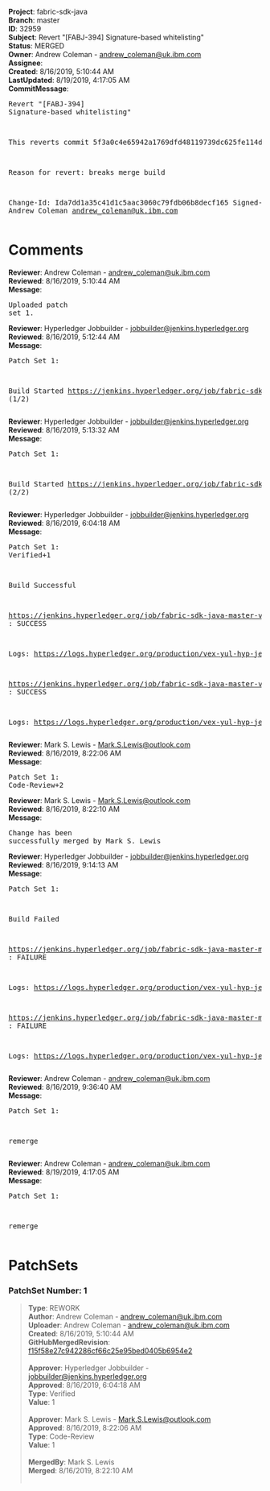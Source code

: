 <strong>Project</strong>: fabric-sdk-java<br><strong>Branch</strong>: master<br><strong>ID</strong>: 32959<br><strong>Subject</strong>: Revert "[FABJ-394] Signature-based whitelisting"<br><strong>Status</strong>: MERGED<br><strong>Owner</strong>: Andrew Coleman - andrew_coleman@uk.ibm.com<br><strong>Assignee</strong>:<br><strong>Created</strong>: 8/16/2019, 5:10:44 AM<br><strong>LastUpdated</strong>: 8/19/2019, 4:17:05 AM<br><strong>CommitMessage</strong>:<br><pre>Revert "[FABJ-394] Signature-based whitelisting"

This reverts commit 5f3a0c4e65942a1769dfd48119739dc625fe114d.

Reason for revert: breaks merge build

Change-Id: Ida7dd1a35c41d1c5aac3060c79fdb06b8decf165
Signed-off-by: Andrew Coleman <andrew_coleman@uk.ibm.com>
</pre><h1>Comments</h1><strong>Reviewer</strong>: Andrew Coleman - andrew_coleman@uk.ibm.com<br><strong>Reviewed</strong>: 8/16/2019, 5:10:44 AM<br><strong>Message</strong>: <pre>Uploaded patch set 1.</pre><strong>Reviewer</strong>: Hyperledger Jobbuilder - jobbuilder@jenkins.hyperledger.org<br><strong>Reviewed</strong>: 8/16/2019, 5:12:44 AM<br><strong>Message</strong>: <pre>Patch Set 1:

Build Started https://jenkins.hyperledger.org/job/fabric-sdk-java-master-verify-1.4-x86_64/108/ (1/2)</pre><strong>Reviewer</strong>: Hyperledger Jobbuilder - jobbuilder@jenkins.hyperledger.org<br><strong>Reviewed</strong>: 8/16/2019, 5:13:32 AM<br><strong>Message</strong>: <pre>Patch Set 1:

Build Started https://jenkins.hyperledger.org/job/fabric-sdk-java-master-verify-x86_64/98/ (2/2)</pre><strong>Reviewer</strong>: Hyperledger Jobbuilder - jobbuilder@jenkins.hyperledger.org<br><strong>Reviewed</strong>: 8/16/2019, 6:04:18 AM<br><strong>Message</strong>: <pre>Patch Set 1: Verified+1

Build Successful 

https://jenkins.hyperledger.org/job/fabric-sdk-java-master-verify-1.4-x86_64/108/ : SUCCESS

Logs: https://logs.hyperledger.org/production/vex-yul-hyp-jenkins-3/fabric-sdk-java-master-verify-1.4-x86_64/108

https://jenkins.hyperledger.org/job/fabric-sdk-java-master-verify-x86_64/98/ : SUCCESS

Logs: https://logs.hyperledger.org/production/vex-yul-hyp-jenkins-3/fabric-sdk-java-master-verify-x86_64/98</pre><strong>Reviewer</strong>: Mark S. Lewis - Mark.S.Lewis@outlook.com<br><strong>Reviewed</strong>: 8/16/2019, 8:22:06 AM<br><strong>Message</strong>: <pre>Patch Set 1: Code-Review+2</pre><strong>Reviewer</strong>: Mark S. Lewis - Mark.S.Lewis@outlook.com<br><strong>Reviewed</strong>: 8/16/2019, 8:22:10 AM<br><strong>Message</strong>: <pre>Change has been successfully merged by Mark S. Lewis</pre><strong>Reviewer</strong>: Hyperledger Jobbuilder - jobbuilder@jenkins.hyperledger.org<br><strong>Reviewed</strong>: 8/16/2019, 9:14:13 AM<br><strong>Message</strong>: <pre>Patch Set 1:

Build Failed 

https://jenkins.hyperledger.org/job/fabric-sdk-java-master-merge-1.4-x86_64/47/ : FAILURE

Logs: https://logs.hyperledger.org/production/vex-yul-hyp-jenkins-3/fabric-sdk-java-master-merge-1.4-x86_64/47

https://jenkins.hyperledger.org/job/fabric-sdk-java-master-merge-x86_64/46/ : FAILURE

Logs: https://logs.hyperledger.org/production/vex-yul-hyp-jenkins-3/fabric-sdk-java-master-merge-x86_64/46</pre><strong>Reviewer</strong>: Andrew Coleman - andrew_coleman@uk.ibm.com<br><strong>Reviewed</strong>: 8/16/2019, 9:36:40 AM<br><strong>Message</strong>: <pre>Patch Set 1:

remerge</pre><strong>Reviewer</strong>: Andrew Coleman - andrew_coleman@uk.ibm.com<br><strong>Reviewed</strong>: 8/19/2019, 4:17:05 AM<br><strong>Message</strong>: <pre>Patch Set 1:

remerge</pre><h1>PatchSets</h1><h3>PatchSet Number: 1</h3><blockquote><strong>Type</strong>: REWORK<br><strong>Author</strong>: Andrew Coleman - andrew_coleman@uk.ibm.com<br><strong>Uploader</strong>: Andrew Coleman - andrew_coleman@uk.ibm.com<br><strong>Created</strong>: 8/16/2019, 5:10:44 AM<br><strong>GitHubMergedRevision</strong>: [f15f58e27c942286cf66c25e95bed0405b6954e2](https://github.com/hyperledger-gerrit-archive/fabric-sdk-java/commit/f15f58e27c942286cf66c25e95bed0405b6954e2)<br><br><strong>Approver</strong>: Hyperledger Jobbuilder - jobbuilder@jenkins.hyperledger.org<br><strong>Approved</strong>: 8/16/2019, 6:04:18 AM<br><strong>Type</strong>: Verified<br><strong>Value</strong>: 1<br><br><strong>Approver</strong>: Mark S. Lewis - Mark.S.Lewis@outlook.com<br><strong>Approved</strong>: 8/16/2019, 8:22:06 AM<br><strong>Type</strong>: Code-Review<br><strong>Value</strong>: 1<br><br><strong>MergedBy</strong>: Mark S. Lewis<br><strong>Merged</strong>: 8/16/2019, 8:22:10 AM<br><br></blockquote>